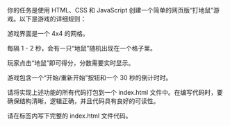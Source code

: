 你的任务是使用 HTML、CSS 和 JavaScript 创建一个简单的网页版“打地鼠”游戏。以下是游戏的详细规则：

游戏界面是一个 4x4 的网格。

每隔 1 - 2 秒，会有一只“地鼠”随机出现在一个格子里。

玩家点击“地鼠”即可得分，分数需要实时显示。

游戏包含一个“开始/重新开始”按钮和一个 30 秒的倒计时时。

请将实现上述功能的所有代码打包到一个 index.html 文件中。在编写代码时，要确保结构清晰，逻辑正确，并且代码具有良好的可读性。

请在标签内写下完整的 index.html 文件代码。